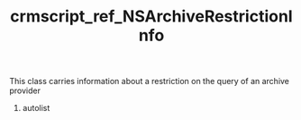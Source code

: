 ﻿---
title: crmscript_ref_NSArchiveRestrictionInfo
description: NSArchiveRestrictionInfo
intellisense: Void.NSArchiveRestrictionInfo
keywords: NSArchiveRestrictionInfo
so.topic: reference
---

This class carries information about a restriction on the query of an archive provider

1. autolist 

